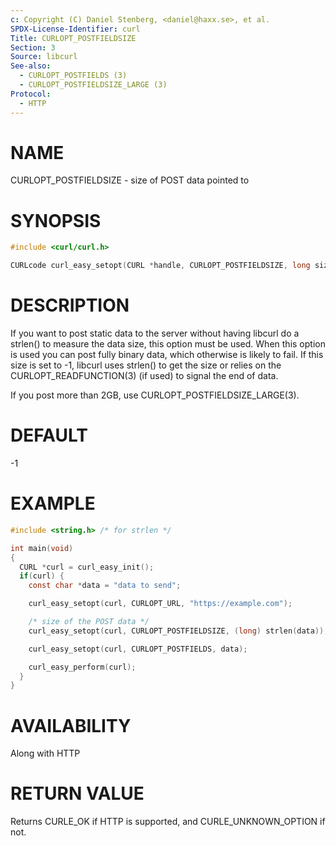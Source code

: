 ```yaml
---
c: Copyright (C) Daniel Stenberg, <daniel@haxx.se>, et al.
SPDX-License-Identifier: curl
Title: CURLOPT_POSTFIELDSIZE
Section: 3
Source: libcurl
See-also:
  - CURLOPT_POSTFIELDS (3)
  - CURLOPT_POSTFIELDSIZE_LARGE (3)
Protocol:
  - HTTP
---
```


# NAME

CURLOPT_POSTFIELDSIZE - size of POST data pointed to

# SYNOPSIS

~~~c
#include <curl/curl.h>

CURLcode curl_easy_setopt(CURL *handle, CURLOPT_POSTFIELDSIZE, long size);
~~~

# DESCRIPTION

If you want to post static data to the server without having libcurl do a
strlen() to measure the data size, this option must be used. When this option
is used you can post fully binary data, which otherwise is likely to fail. If
this size is set to -1, libcurl uses strlen() to get the size or relies on the
CURLOPT_READFUNCTION(3) (if used) to signal the end of data.

If you post more than 2GB, use CURLOPT_POSTFIELDSIZE_LARGE(3).

# DEFAULT

-1

# EXAMPLE

~~~c
#include <string.h> /* for strlen */

int main(void)
{
  CURL *curl = curl_easy_init();
  if(curl) {
    const char *data = "data to send";

    curl_easy_setopt(curl, CURLOPT_URL, "https://example.com");

    /* size of the POST data */
    curl_easy_setopt(curl, CURLOPT_POSTFIELDSIZE, (long) strlen(data));

    curl_easy_setopt(curl, CURLOPT_POSTFIELDS, data);

    curl_easy_perform(curl);
  }
}
~~~

# AVAILABILITY

Along with HTTP

# RETURN VALUE

Returns CURLE_OK if HTTP is supported, and CURLE_UNKNOWN_OPTION if not.
